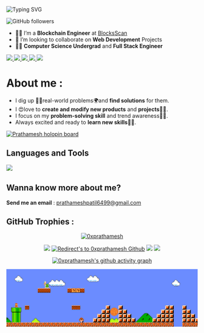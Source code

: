 <link href="style.css" rel="stylesheet"></link>

![Typing SVG](https://readme-typing-svg.demolab.com?font=poppins&pause=1000&color=1976D2&center=true&vCenter=true&lines=%3CHello+World%2C+Prathamesh+here!%2F%3E)

<!-- Followers -->
![GitHub followers](https://img.shields.io/github/followers/0xprathamesh?style=flat&label=FOLLOWERS) 


- 👨‍💻 I’m a **Blockchain Engineer** at [BlocksScan](https://github.com/BlocksScan)
- 🤩 I’m looking to collaborate on **Web Development** Projects
- 👨‍🏭 **Computer Science Undergrad** and **Full Stack Engineer** 

<a href="https://leetcode.com/prathameshspatil/">
  <img src="https://img.shields.io/badge/Leetcode-orange?style=for-the-badge&logo=leetcode&logoColor=black"/>
</a>
<a href="https://www.linkedin.com/in/prathameshpatil01">
  <img src="https://img.shields.io/badge/LinkedIn-0077B5?style=for-the-badge&logo=linkedin&logoColor=white"/> 
 </a> 
<a href="mailto:prathameshpatil6499@gmail.com">
  <img src="https://img.shields.io/badge/Gmail-D14836?style=for-the-badge&logo=gmail&logoColor=white"/>
</a>
<a href="https://twitter.com/0xPrathamesh">
  <img src="https://img.shields.io/badge/Twitter-1DA1F2?style=for-the-badge&logo=twitter&logoColor=white"/>
</a>

<a href="https://www.instagram.com/0xprathamesh.eth/">
  <img src="https://img.shields.io/badge/Instagram-E4405F?style=for-the-badge&logo=instagram&logoColor=white"/>
</a>




# **About me** :

- I dig up 🕵️‍♀️real-world problems🌍and **find solutions** for them.
- I 😍love to **create and modify new products** and **projects**👨‍💻.
- I focus on my **problem-solving skill** and trend awareness🕵️‍♀️.
- Always excited and ready to **learn new skills👨‍🎓**.



[![Prathamesh holopin board](https://holopin.me/prathamesh21)](https://holopin.io/@prathamesh21)


## **Languages and Tools**
<p align="left"> <a href="https://github.com/thinkright20"><img src="https://skillicons.dev/icons?i=vscode,html,css,js,ts,tailwind,react,nextjs,figma,git,bootstrap,firebase,graphql,nodejs,express,mongodb,java,spring,solidity,python"> </a> </p>

<!--<p>

<img src="https://raw.githubusercontent.com/devicons/devicon/master/icons/html5/html5-original-wordmark.svg" width="40px" height="40px">

<img src="https://raw.githubusercontent.com/devicons/devicon/master/icons/css3/css3-original-wordmark.svg" width="40px" height="40px">

<img src ="https://cdn.jsdelivr.net/gh/devicons/devicon/icons/java/java-original-wordmark.svg" width="40px" height="40px" >

<img src ="https://cdn.jsdelivr.net/gh/devicons/devicon/icons/python/python-original-wordmark.svg" width="40px" height="40px">
 &nbsp
<img src="https://cdn.jsdelivr.net/gh/devicons/devicon/icons/javascript/javascript-original.svg" width=40px heigth=50px > &nbsp 

<img src ="https://cdn.jsdelivr.net/gh/devicons/devicon/icons/git/git-plain.svg" width="40px" height="40px"> 
&nbsp

<img src="https://cdn.jsdelivr.net/gh/devicons/devicon/icons/github/github-original-wordmark.svg" width="40px" height="40px"> 
&nbsp

<img src ="https://cdn.jsdelivr.net/gh/devicons/devicon/icons/vscode/vscode-original-wordmark.svg" width="35px" height="35px">


</p> -->

## **Wanna know more about me?** 
**Send me an email** : prathameshpatil6499@gmail.com


## **GitHub Trophies :**
<!-- https://github.com/ryo-ma/github-profile-trophy -->

<p align="center">
<a href="https://github.com/0xprathamesh"><img src="https://github-profile-trophy.vercel.app/?username=0xprathamesh&rank=SSS,SS,S,A,AA,AAA,SECRET,B,C&row=1&theme=flat&no-frame=true" alt="0xprathamesh"/></a>
</p>


<!-- The cards -->


<p align="center">

<a href="https://github.com/0xprathamesh" title="Redirect's to 0xprathamesh's Github">
<img width="46%" src="https://github-readme-stats.vercel.app/api?username=0xprathamesh&show_icons=true&theme=dark&count_private=true&text_color=d3d3d3&icon_color=00E6FE&title_color=00E6FE" /></a>
  
<a href="https://github.com/0xprathamesh">
<img width= "49%" title="Redirect's to 0xprathamesh Github" src="https://github-readme-streak-stats.herokuapp.com/?user=0xprathamesh&theme=dark&theme=black-ice&stroke=0000" /></a>

<a href ="https://github.com/0xprathamesh" title="Redirect's to 0xprathamesh Github">
<img width="39%" src="https://github-readme-stats.vercel.app/api/top-langs/?username=0xprathamesh&layout=compact&theme=dark&langs_count=6&count_private=false&text_color=d3d3d3&title_color=00E6FE"/></a>


<a href="https://github.com/0xprathamesh" title="Redirects to github page">
<img width="53%" src="https://leetcard.jacoblin.cool/prathameshspatil" /></a>



</p>


<div align =center>

[![0xprathamesh's github activity graph](https://github-readme-activity-graph.vercel.app/graph?username=0xprathamesh&custom_title=0xprathamesh's%20Activity&hide_border=true&theme=react-dark)](https://github.com/0xprathamesh/github-readme-activity-graph)

</div>


<img src="https://github.com/0xprathamesh/0xprathamesh/blob/main/Assets/Mario_Gameplay.gif" alt="Mario Game" width = 100%>
